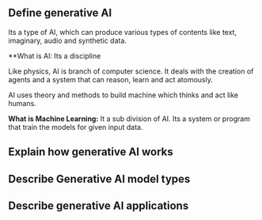 

## Define generative AI

Its a type of AI, which can produce various types of contents like text, imaginary, audio and synthetic data.

**What is AI: Its a discipline 

Like physics, AI is branch of computer science.  It deals with the creation of agents and  a system that can reason, learn and act atomously.

AI uses theory and methods to build machine which thinks and act like humans.

**What is Machine Learning:**
It a sub division of AI. Its a system or program that train the models for given input data. 


## Explain how generative AI works

## Describe Generative AI model types

## Describe generative AI applications


